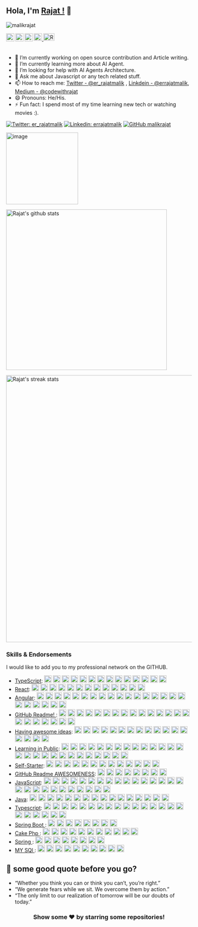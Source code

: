 ## Hola, I'm [Rajat !](https://www.linkedin.com/in/errajatmalik/) 👋

<p align="left"> <img src="https://komarev.com/ghpvc/?username=iampawan&label=Views&color=blue&style=plastic" alt="malikrajat" /> </p>

<div style="padding-bottom: 20px">

<a href="https://www.linkedin.com/in/errajatmalik/">
  <img align="left" alt="Rajat's Linkdein" width="22px" src="https://cdn.jsdelivr.net/npm/simple-icons@v3/icons/linkedin.svg" />
</a>

<a href="https://twitter.com/er_rajatmalik">
  <img align="left" alt="Rajat's Twitter" width="22px" src="https://cdn.jsdelivr.net/npm/simple-icons@v3/icons/twitter.svg" />
</a>

<a href="https://medium.com/@codewithrajat/">
  <img align="left" alt="Rajat's Medium Blogs" width="22px" src="https://cdn.jsdelivr.net/npm/simple-icons@v3/icons/medium.svg" />
</a>

<a href="https://malikrajat.github.io">
    <img src="https://cdn.jsdelivr.net/npm/simple-icons@v3/icons/googlechrome.svg" alt="Rajat's dev.to Blogs" height="20px" width="22px">
</a>

<a href="https://dev.to/codewithrajat">
    <img src="https://cdn.jsdelivr.net/npm/simple-icons@v3/icons/dev-dot-to.svg" alt="Rajat's dev.to Blogs" height="20px" width="30px">
</a>

</div>

-   🔭 I’m currently working on open source contribution and Article writing.
-   🌱 I’m currently learning more about AI Agent.
-   🤔 I’m looking for help with AI Agents Architecture.
-   💬 Ask me about Javascript or any tech related stuff.
-   📫 How to reach me: [Twitter - @er_rajatmalik](https://twitter.com/er_rajatmalik) , [Linkdein - @errajatmalik](https://www.linkedin.com/in/errajatmalik/), [Medium - @codewithrajat](https://medium.com/@codewithrajat)
-   😄 Pronouns: He/His.
-   ⚡ Fun fact: I spend most of my time learning new tech or watching movies :).

[![Twitter: er_rajatmalik](https://img.shields.io/twitter/follow/er_rajatmalik?style=social)](https://twitter.com/er_rajatmalik)
[![Linkedin: errajatmalik](https://img.shields.io/badge/-errajatmalik-blue?style=flat-square&logo=Linkedin&logoColor=white&link=https://www.linkedin.com/in/errajatmalik/)](https://www.linkedin.com/in/errajatmalik/)
[![GitHub malikrajat](https://img.shields.io/github/followers/iampawan?label=follow&style=social)](https://github.com/malikrajat)


<div>

<img alt="image" align="center" height="195" src="https://github-readme-stats.vercel.app/api/top-langs/?username=malikrajat&langs_count=3&theme=light&hide_langs_below=1&" />

[//]: # (<img align="center" src="https://github-readme-stats.vercel.app/api?username=malikrajat&show_icons=true&theme=light&hide_rank=true&include_all_commits=true&count_private=true&disable_animations=false" alt="Rajat's github stats"/>)
<img width="436" align="center" src="https://github-readme-stats.vercel.app/api?username=malikrajat&show_icons=true&theme=light&line_height=27" alt="Rajat's github stats"/>

<img width="725" src="https://github-readme-streak-stats.herokuapp.com/?user=malikrajat&theme=light" alt="Rajat's streak stats"/>

</div>

### Skills & Endorsements

I would like to add you to my professional network on the GITHUB.

<ul>
    <li>
          <a href="https://github.com/malikrajat">TypeScript</a>: 
              <img alt="image" src=https://avatars2.githubusercontent.com/u/2502947?u=eb345767686e9b8692c6d76955650a41e6e80cf3&v=4&s=20 height=20 />
              <img alt="image" src=https://avatars2.githubusercontent.com/u/6764957?u=97ad815028595b73b06ee4b0510e66bbe391228d&v=4&s=20 height=20 />
              <img alt="image" src=https://avatars3.githubusercontent.com/u/12146882?u=b153ac0c446ac31c230cfe6b1a98bd54ca74e39a&v=4&s=20 height=20 />
              <img alt="image" src=https://avatars2.githubusercontent.com/u/7964257?u=c28c8a5c365e9b3b71f2568357348f11418ac7a2&v=4&s=20 height=20 />
              <img alt="image" src=https://avatars2.githubusercontent.com/u/293004?v=4&s=20 height=20 />
              <img alt="image" src=https://avatars3.githubusercontent.com/u/19930241?u=2aef7cbf4a59d361894145c97676391ec46fea4d&v=4&s=20 height=20 />
              <img alt="image" src=https://avatars1.githubusercontent.com/u/15332326?u=928ff0aa422ea0e02a2210482b6ceaa051822d7c&v=4&s=20 height=20 />
              <img alt="image" src=https://avatars2.githubusercontent.com/u/229881?u=16c6dec7b9bc0304910803e0ba5fc7f977304392&v=4&s=20 height=20 />
              <img alt="image" src=https://avatars1.githubusercontent.com/u/13134143?u=31c0dd2d4410e0babdfe1f1287693b617a950570&v=4&s=20 height=20 />
              <img alt="image" src=https://avatars2.githubusercontent.com/u/948486?u=d173c0b99a0c503407fb3b04a89da215ff388e28&v=4&s=20 height=20 />
              <img alt="image" src=https://avatars1.githubusercontent.com/u/19372745?u=920aa6294f3b9597a269cc19df5da6ae83348442&v=4&s=20 height=20 />
              <img alt="image" src=https://avatars2.githubusercontent.com/u/6223070?u=1149f8bf70d845b69109b93db003163ce5da129f&v=4&s=20 height=20 />
              <img alt="image" src=https://avatars3.githubusercontent.com/u/29654458?u=9f00105de4b993b6e9a4b6b9a0dcf7ec6795c4db&v=4&s=20 height=20 />
              <img alt="image" src=https://avatars2.githubusercontent.com/u/53359960?u=35bf66a2936178251659758071612997eb97e16a&v=4&s=20 height=20 />
      </li>

 <li>
     <a href="https://github.com/malikrajat">React</a>: 
         <img  alt="image" src=https://avatars1.githubusercontent.com/u/22770745?u=c7c8d8e372a0633ff094874c59beb2f98813624f&v=4&s=20 height=20 />
         <img  alt="image" src=https://avatars1.githubusercontent.com/u/22770755?u=c7c8d8e372a0633ff094874c59beb2f98813624f&v=4&s=20 height=20 />
         <img  alt="image" src=https://avatars1.githubusercontent.com/u/22770745?u=c7c8d8e372a0633ff094874c59beb2f98813624f&v=4&s=20 height=20 />
         <img  alt="image" src=https://avatars1.githubusercontent.com/u/22770725?u=c7c8d8e372a0633ff094874c59beb2f98813624f&v=4&s=20 height=20 />
         <img  alt="image" src=https://avatars1.githubusercontent.com/u/22770715?u=c7c8d8e372a0633ff094874c59beb2f98813624f&v=4&s=20 height=20 />
         <img  alt="image" src=https://avatars2.githubusercontent.com/u/6764951?u=97ad815028595b73b06ee4b0510e66bbe391228d&v=4&s=20 height=20 />
         <img  alt="image" src=https://avatars2.githubusercontent.com/u/6764952?u=97ad815028595b73b06ee4b0510e66bbe391228d&v=4&s=20 height=20 />
         <img  alt="image" src=https://avatars2.githubusercontent.com/u/6764953?u=97ad815028595b73b06ee4b0510e66bbe391228d&v=4&s=20 height=20 />
         <img  alt="image" src=https://avatars2.githubusercontent.com/u/6764954?u=97ad815028595b73b06ee4b0510e66bbe391228d&v=4&s=20 height=20 />
         <img  alt="image" src=https://avatars1.githubusercontent.com/u/45873074?u=c3ec9fa6c9669635d4bf31067d9eac86d351eb3a&v=4&s=20 height=20 />
         <img  alt="image" src=https://avatars1.githubusercontent.com/u/5568871?u=9f445b0a35c59b56f68052bc9b1df3707b4549da&v=4&s=20 height=20 />
        <img  alt="image" src=https://avatars3.githubusercontent.com/u/24643979?u=fe9d7c6bddd24126607a03e03807a0a863b2c909&v=4&s=20 height=20 />
        <img  alt="image" src=https://avatars1.githubusercontent.com/u/10224804?u=f21218967e9775baae828b25a09cf1539cb46aad&v=4&s=20 height=20 />
 </li>

<li>
    <a href="https://github.com/malikrajat">Angular</a>: 
        <img  alt="image" src=https://avatars2.githubusercontent.com/u/6764957?u=97ad815028595b73b06ee4b0510e66bbe391228d&v=4&s=20 height=20 />
        <img  alt="image" src=https://avatars2.githubusercontent.com/u/35337607?u=29566bbbffed942d99be65eee4227e761b77c723&v=4&s=20 height=20 />
        <img  alt="image" src=https://avatars3.githubusercontent.com/u/233500?u=69a3bf89a07358e92baef9c8bd592309d6fc7463&v=4&s=20 height=20 />
        <img  alt="image" src=https://avatars0.githubusercontent.com/u/12712484?u=dc88f73d27055636bf460bbc2ab9aa47d080fc2c&v=4&s=20 height=20 />
        <img  alt="image" src=https://avatars1.githubusercontent.com/u/55590940?u=951cb677f14bde3d6f62872f06d17ddbd1773dfc&v=4&s=20 height=20 />
        <img  alt="image" src=https://avatars2.githubusercontent.com/u/1134310?v=4&s=20 height=20 />
        <img  alt="image" src=https://avatars1.githubusercontent.com/u/352113?u=b0918e7289463857184a5a0f251a7506234f7de8&v=4&s=20 height=20 />
        <img  alt="image" src=https://avatars0.githubusercontent.com/u/20620901?u=5ab254526db7f29c5498bcd5a03613a6dfc73557&v=4&s=20 height=20 />
        <img  alt="image" src=https://avatars3.githubusercontent.com/u/3922469?u=4e0837ab2a652210eb48180cee9a610ccf850422&v=4&s=20 height=20 />
        <img  alt="image" src=https://avatars2.githubusercontent.com/u/519966?u=7090cb33dbfbbf250251ce9f039f2ca74aa12a4a&v=4&s=20 height=20 />
        <img  alt="image" src=https://avatars3.githubusercontent.com/u/48678280?u=6fcc3118a8db8d86d06674bc1de95ef54125c9b5&v=4&s=20 height=20 />
        <img  alt="image" src=https://avatars3.githubusercontent.com/u/43115551?u=5d858e6a161ee6fc410002509eb7292a7adab984&v=4&s=20 height=20 />
        <img  alt="image" src=https://avatars2.githubusercontent.com/u/3385679?u=5e7dc905c8a00d445d55a44657427c35ed8b4989&v=4&s=20 height=20 />
        <img  alt="image" src=https://avatars3.githubusercontent.com/u/26126510?u=818e06777ac4503a104e41e7c882c0de12b644ba&v=4&s=20 height=20 />
        <img  alt="image" src=https://avatars1.githubusercontent.com/u/7217244?u=0b2c5ac85ff8dd18039c4f01c12dfe3a67633447&v=4&s=20 height=20 />
        <img  alt="image" src=https://avatars2.githubusercontent.com/u/22043396?u=7b6be44a0de05675ae004b2c1b18b22a7efbf633&v=4&s=20 height=20 />
        <img  alt="image" src=https://avatars2.githubusercontent.com/u/6223070?u=1149f8bf70d845b69109b93db003163ce5da129f&v=4&s=20 height=20 />
        <img  alt="image" src=https://avatars1.githubusercontent.com/u/9328123?u=8ebffba57d12dc983a17f19cb51e549150645f55&v=4&s=20 height=20 />
        <img  alt="image" src=https://avatars3.githubusercontent.com/u/19930241?u=2aef7cbf4a59d361894145c97676391ec46fea4d&v=4&s=20 height=20 />
        <img  alt="image" src=https://avatars2.githubusercontent.com/u/62393901?u=4b5b213f8f00a6489709cdaa2443307cfbcccca3&v=4&s=20 height=20 />
        <img  alt="image" src=https://avatars2.githubusercontent.com/u/38540987?u=d3571ee403e7106e524b8b4b6189e17578bef1ae&v=4&s=20 height=20 />
        <img  alt="image" src=https://avatars2.githubusercontent.com/u/53359960?u=35bf66a2936178251659758071612997eb97e16a&v=4&s=20 height=20 />
        <img  alt="image" src=https://avatars2.githubusercontent.com/u/1178581?u=8e857acca3a569594a0b831cc45e9023c2a63037&v=4&s=20 height=20 />
</li>

<li>
    <a href="https://github.com/malikrajat">GitHub Readme! </a>: 
        <img  alt="image" src=https://avatars2.githubusercontent.com/u/6764957?u=97ad815028595b73b06ee4b0510e66bbe391228d&v=4&s=20 height=20 />
        <img  alt="image" src=https://avatars0.githubusercontent.com/u/22648375?u=4f5c00eaa429212935c711c49f33200b027ffda9&v=4&s=20 height=20 />
        <img  alt="image" src=https://avatars0.githubusercontent.com/u/37780080?u=9a51ee46299084fe8e23a55d6b4d89f40ba86b0b&v=4&s=20 height=20 />
        <img  alt="image" src=https://avatars3.githubusercontent.com/u/43115551?u=5d858e6a161ee6fc410002509eb7292a7adab984&v=4&s=20 height=20 />
        <img  alt="image" src=https://avatars2.githubusercontent.com/u/45937795?u=22964e714c153e26a90cc608eb7acb9e0d761385&v=4&s=20 height=20 />
        <img  alt="image" src=https://avatars1.githubusercontent.com/u/23062?u=d939db29fde100e4b35fb64bd68a7b9212b96a4d&v=4&s=20 height=20 />
        <img  alt="image" src=https://avatars0.githubusercontent.com/u/10290348?u=ee9b20b46ed79aa5e4318a326f6381b09ec809ff&v=4&s=20 height=20 />
        <img  alt="image" src=https://avatars2.githubusercontent.com/u/3726815?u=a50e7ce67614d391b96eee82d33cf6fd6fe3d7a6&v=4&s=20 height=20 />
        <img  alt="image" src=https://avatars3.githubusercontent.com/u/1659820?u=1d1eba18a88076e16d7da6671e3b8ba0a3ce76c0&v=4&s=20 height=20 />
        <img  alt="image" src=https://avatars3.githubusercontent.com/u/3165185?v=4&s=20 height=20 />
        <img  alt="image" src=https://avatars1.githubusercontent.com/u/4000963?u=749d3140c8b658eb261c6c8e1fd38ae899bfb8b0&v=4&s=20 height=20 />
        <img  alt="image" src=https://avatars0.githubusercontent.com/u/6534396?u=3518882baf64fa051e3f071fd11adccfb5faef4f&v=4&s=20 height=20 />
        <img  alt="image" src=https://avatars0.githubusercontent.com/u/36571203?u=74ff14e3856ff9aeed35bb605a8c1cdac4d00891&v=4&s=20 height=20 />
        <img  alt="image" src=https://avatars0.githubusercontent.com/u/2277182?u=36934a435d05c974133236d2e390bd7cfa8406fc&v=4&s=20 height=20 />
        <img  alt="image" src=https://avatars2.githubusercontent.com/u/749393?u=3e049eb5d2a2682ee751c45cb7d55fe43325b450&v=4&s=20 height=20 />
        <img  alt="image" src=https://avatars1.githubusercontent.com/u/19372745?u=920aa6294f3b9597a269cc19df5da6ae83348442&v=4&s=20 height=20 />
        <img  alt="image" src=https://avatars2.githubusercontent.com/u/656694?v=4&s=20 height=20 />
        <img  alt="image" src=https://avatars3.githubusercontent.com/u/14172006?u=07a2ade66cbf7e133b5a59f54f47800f0b9d4784&v=4&s=20 height=20 />
        <img  alt="image" src=https://avatars0.githubusercontent.com/u/9427798?u=efdd004be7b88a2b6dc95e62e8b451d18437c135&v=4&s=20 height=20 />
        <img  alt="image" src=https://avatars0.githubusercontent.com/u/9427798?u=efdd004be7b88a2b6dc95e62e8b451d18437c135&v=4&s=20 height=20 />
        <img  alt="image" src=https://avatars2.githubusercontent.com/u/51751663?u=23a815a6dac3536432c99c9fa4f7681b539c3c07&v=4&s=20 height=20 />
        <img  alt="image" src=https://avatars2.githubusercontent.com/u/9262982?u=2403fb9ed15258833c48978f57c48479fe9172b6&v=4&s=20 height=20 />
</li>

<li>
    <a href="https://github.com/malikrajat">Having awesome ideas</a>: 
        <img  alt="image" src=https://avatars1.githubusercontent.com/u/10660468?u=b2a4cb6919cf2a48d3a57d88597ae60dbaf81e1a&v=4&s=20 height=20 />
        <img  alt="image" src=https://avatars2.githubusercontent.com/u/6764957?u=97ad815028595b73b06ee4b0510e66bbe391228d&v=4&s=20 height=20 />
        <img  alt="image" src=https://avatars2.githubusercontent.com/u/35337607?u=29566bbbffed942d99be65eee4227e761b77c723&v=4&s=20 height=20 />
        <img  alt="image" src=https://avatars1.githubusercontent.com/u/7910856?u=34f977f5b9caa6e679fcd95dd2d4ece77f531a04&v=4&s=20 height=20 />
        <img  alt="image" src=https://avatars3.githubusercontent.com/u/15979292?u=87faa9985d47e32a3495a850b8620cd85b00ef21&v=4&s=20 height=20 />
        <img  alt="image" src=https://avatars1.githubusercontent.com/u/352113?u=b0918e7289463857184a5a0f251a7506234f7de8&v=4&s=20 height=20 />
        <img  alt="image" src=https://avatars0.githubusercontent.com/u/3977903?u=66a0e06db974f4b3accc178facc4602d960bb890&v=4&s=20 height=20 />
        <img  alt="image" src=https://avatars2.githubusercontent.com/u/3524688?u=80eb34d651fd46947487d79abe8617bf5338f54b&v=4&s=20 height=20 />
        <img  alt="image" src=https://avatars3.githubusercontent.com/u/38554977?v=4&s=20 height=20 />
        <img  alt="image" src=https://avatars3.githubusercontent.com/u/856609?u=50b467e44cc66a21776ea23b9e9f9ef9d9cef311&v=4&s=20 height=20 />
        <img  alt="image" src=https://avatars3.githubusercontent.com/u/39672672?u=3547bdc7fe14e29a969f7b44f20fac26ebf95fe8&v=4&s=20 height=20 />
        <img  alt="image" src=https://avatars2.githubusercontent.com/u/8960757?u=5e1db01bd94c116d1b42802156562637d87d2701&v=4&s=20 height=20 />
        <img  alt="image" src=https://avatars3.githubusercontent.com/u/12146882?u=b153ac0c446ac31c230cfe6b1a98bd54ca74e39a&v=4&s=20 height=20 />
        <img  alt="image" src=https://avatars2.githubusercontent.com/u/6764957?u=97ad815028595b73b06ee4b0510e66bbe391228d&v=4&s=20 height=20 />
        <img  alt="image" src=https://avatars0.githubusercontent.com/u/2277182?u=36934a435d05c974133236d2e390bd7cfa8406fc&v=4&s=20 height=20 />
        <img  alt="image" src=https://avatars3.githubusercontent.com/u/2114712?u=868a9bd2be749d84c3ebb3eabf28d5b8a223fa67&v=4&s=20 height=20 />
        <img  alt="image" src=https://avatars3.githubusercontent.com/u/8508804?u=d755d87366b0118df6cc6024e932aeff99056a2f&v=4&s=20 height=20 />
</li>

<li>
    <a href="https://github.com/malikrajat">Learning in Public</a>: 
        <img  alt="image" src=https://avatars2.githubusercontent.com/u/6764957?u=97ad815028595b73b06ee4b0510e66bbe391228d&v=4&s=20 height=20 />
        <img  alt="image" src=https://avatars1.githubusercontent.com/u/10660468?u=b2a4cb6919cf2a48d3a57d88597ae60dbaf81e1a&v=4&s=20 height=20 />
        <img  alt="image" src=https://avatars0.githubusercontent.com/u/6540763?u=b6700c6b857dc4feb5b469439b1f0b12c95d82ec&v=4&s=20 height=20 />
        <img  alt="image" src=https://avatars1.githubusercontent.com/u/5938110?u=637d5ad49f9cabeff3288b1f4b06e12a6ee7ef38&v=4&s=20 height=20 />
        <img  alt="image" src=https://avatars2.githubusercontent.com/u/35337607?u=29566bbbffed942d99be65eee4227e761b77c723&v=4&s=20 height=20 />
        <img  alt="image" src=https://avatars1.githubusercontent.com/u/8948924?u=5bec780048b84962b9681e76ae6c6afd93b2bf68&v=4&s=20 height=20 />
        <img  alt="image" src=https://avatars1.githubusercontent.com/u/63742054?u=6e29daf7e33025c5504d1e2a099fbfd454c8f5f4&v=4&s=20 height=20 />
        <img  alt="image" src=https://avatars3.githubusercontent.com/u/2114712?u=868a9bd2be749d84c3ebb3eabf28d5b8a223fa67&v=4&s=20 height=20 />
        <img  alt="image" src=https://avatars1.githubusercontent.com/u/1059583?v=4&s=20 height=20 />
        <img  alt="image" src=https://avatars1.githubusercontent.com/u/1059583?v=4&s=20 height=20 />
        <img  alt="image" src=https://avatars1.githubusercontent.com/u/2338632?u=7ca35d9de31aadd8e9af2f8e75ac185c6c42d1ab&v=4&s=20 height=20 />
        <img  alt="image" src=https://avatars0.githubusercontent.com/u/6893378?u=a04e4ca94741b424d3e225703a662b381be65692&v=4&s=20 height=20 />
        <img  alt="image" src=https://avatars1.githubusercontent.com/u/55590940?u=951cb677f14bde3d6f62872f06d17ddbd1773dfc&v=4&s=20 height=20 />
        <img  alt="image" src=https://avatars0.githubusercontent.com/u/12350042?u=c37788e3c2ffdb61ff07d09aec7fbaab5eb57d4c&v=4&s=20 height=20 />
        <img  alt="image" src=https://avatars1.githubusercontent.com/u/38713361?u=d8c0e979709dcbb1c96f6f8d98782b1209f7e1b9&v=4&s=20 height=20 />
        <img  alt="image" src=https://avatars3.githubusercontent.com/u/15979292?u=87faa9985d47e32a3495a850b8620cd85b00ef21&v=4&s=20 height=20 />
        <img  alt="image" src=https://avatars1.githubusercontent.com/u/352113?u=b0918e7289463857184a5a0f251a7506234f7de8&v=4&s=20 height=20 />
        <img  alt="image" src=https://avatars1.githubusercontent.com/u/8549477?u=4813cfb397257183376a1664edc49bccbaca9044&v=4&s=20 height=20 />
        <img  alt="image" src=https://avatars0.githubusercontent.com/u/6892666?u=6d6809a812b2c3a03cf3ae0b5d7290fc0b857730&v=4&s=20 height=20 />
        <img  alt="image" src=https://avatars3.githubusercontent.com/u/193136?u=c867e3f38a00cda86ef10bf3f7c6bad38983ac8c&v=4&s=20 height=20 />
        <img  alt="image" src=https://avatars2.githubusercontent.com/u/6609142?u=46afe9fc7e5b8aeefecbb8d99fa2847bd3536729&v=4&s=20 height=20 />
        <img  alt="image" src=https://avatars1.githubusercontent.com/u/9523719?u=fdddf99ddb809fcb0af5926ea1d5be3272021df5&v=4&s=20 height=20 />
        <img  alt="image" src=https://avatars1.githubusercontent.com/u/9523719?u=fdddf99ddb809fcb0af5926ea1d5be3272021df5&v=4&s=20 height=20 />
        <img  alt="image" src=https://avatars0.githubusercontent.com/u/3977903?u=66a0e06db974f4b3accc178facc4602d960bb890&v=4&s=20 height=20 />
        <img  alt="image" src=https://avatars2.githubusercontent.com/u/3524688?u=80eb34d651fd46947487d79abe8617bf5338f54b&v=4&s=20 height=20 />
        <img  alt="image" src=https://avatars2.githubusercontent.com/u/3524688?u=80eb34d651fd46947487d79abe8617bf5338f54b&v=4&s=20 height=20 />
        <img  alt="image" src=https://avatars0.githubusercontent.com/u/16005567?u=5f71bda3f9007c1f8efb56c12c6a4ac8da4123e8&v=4&s=20 height=20 />
</li>

<li>
    <a href="https://github.com/malikrajat">Self-Starter</a>:
        <img  alt="image" src=https://avatars2.githubusercontent.com/u/6764957?u=97ad815028595b73b06ee4b0510e66bbe391228d&v=4&s=20 height=20 />
        <img  alt="image" src=https://avatars0.githubusercontent.com/u/1016190?u=d88c979c3dad16b9b0f604b0da60169b12cf7c34&v=4&s=20 height=20 />
        <img  alt="image" src=https://avatars2.githubusercontent.com/u/35337607?u=29566bbbffed942d99be65eee4227e761b77c723&v=4&s=20 height=20 />
        <img  alt="image" src=https://avatars1.githubusercontent.com/u/63742054?u=6e29daf7e33025c5504d1e2a099fbfd454c8f5f4&v=4&s=20 height=20 />
        <img  alt="image" src=https://avatars3.githubusercontent.com/u/15979292?u=87faa9985d47e32a3495a850b8620cd85b00ef21&v=4&s=20 height=20 />
        <img  alt="image" src=https://avatars1.githubusercontent.com/u/352113?u=b0918e7289463857184a5a0f251a7506234f7de8&v=4&s=20 height=20 />
        <img  alt="image" src=https://avatars0.githubusercontent.com/u/5645527?u=6c41bb2860824c64d3558fb6ce93cc56513e85f3&v=4&s=20 height=20 />
        <img  alt="image" src=https://avatars3.githubusercontent.com/u/43115551?u=5d858e6a161ee6fc410002509eb7292a7adab984&v=4&s=20 height=20 />
        <img  alt="image" src=https://avatars0.githubusercontent.com/u/27928708?u=ef9b6267f3a5090243c9704c138305ca1c3b8263&v=4&s=20 height=20 />
        <img  alt="image" src=https://avatars3.githubusercontent.com/u/40009100?u=1d8bd2d26aad4c3fbee0b0b11fe2d8c74b77018b&v=4&s=20 height=20 />
        <img  alt="image" src=https://avatars2.githubusercontent.com/u/23707137?u=97bf6bbce7f6a85ca385263cceda13e2b96ce578&v=4&s=20 height=20 />
        <img  alt="image" src=https://avatars3.githubusercontent.com/u/2114712?u=868a9bd2be749d84c3ebb3eabf28d5b8a223fa67&v=4&s=20 height=20 />
        <img  alt="image" src=https://avatars3.githubusercontent.com/u/8508804?u=d755d87366b0118df6cc6024e932aeff99056a2f&v=4&s=20 height=20 />
</li>

<li>
    <a href="https://github.com/malikrajat">GitHub Readme AWESOMENESS</a>: 
        <img  alt="image" src=https://avatars2.githubusercontent.com/u/6764957?u=97ad815028595b73b06ee4b0510e66bbe391228d&v=4&s=20 height=20 />
        <img  alt="image" src=https://avatars1.githubusercontent.com/u/22770735?u=c7c8d8e372a0633ff094874c59beb2f98813624f&v=4&s=20 height=20 />
        <img  alt="image" src=https://avatars1.githubusercontent.com/u/22770739?u=c7c8d8e372a0633ff094874c59beb2f98813624f&v=4&s=20 height=20 />
        <img  alt="image" src=https://avatars2.githubusercontent.com/u/32144761?u=1b36ec9ad2443a0028c077de00ea9bd66194c4df&v=4&s=20 height=20 />
        <img  alt="image" src=https://avatars3.githubusercontent.com/u/53856673?u=bda5598fc0b95f42f67ffddd6bc14326c5a5bf28&v=4&s=20 height=20 />
        <img  alt="image" src=https://avatars3.githubusercontent.com/u/53856677?u=bda5598fc0b95f42f67ffddd6bc14326c5a5bf28&v=4&s=20 height=20 />
        <img  alt="image" src=https://avatars2.githubusercontent.com/u/9262982?u=2403fb9ed15258833c48978f57c48479fe9172b6&v=4&s=20 height=20 />
        <img  alt="image" src=https://avatars3.githubusercontent.com/u/10362927?u=2bd634d77cfe59ddf012d192335efb626618efae&v=4&s=20 height=20 />
</li>

<li>
    <a href="https://github.com/malikrajat">JavaScript</a>: 
        <img  alt="image" src=https://avatars2.githubusercontent.com/u/6764957?u=97ad815028595b73b06ee4b0510e66bbe391228d&v=4&s=20 height=20 />
        <img  alt="image" src=https://avatars1.githubusercontent.com/u/10660468?u=b2a4cb6919cf2a48d3a57d88597ae60dbaf81e1a&v=4&s=20 height=20 />
        <img  alt="image" src=https://avatars1.githubusercontent.com/u/2944237?u=e668991560db0c6cdd09d12ffab15c1666a2bd48&v=4&s=20 height=20 />
        <img  alt="image" src=https://avatars2.githubusercontent.com/u/35337607?u=29566bbbffed942d99be65eee4227e761b77c723&v=4&s=20 height=20 />
        <img  alt="image" src=https://avatars1.githubusercontent.com/u/6643991?u=8c294528ab452aceb2861e2e92329858250e3b5e&v=4&s=20 height=20 />
        <img  alt="image" src=https://avatars1.githubusercontent.com/u/63742054?u=6e29daf7e33025c5504d1e2a099fbfd454c8f5f4&v=4&s=20 height=20 />
        <img  alt="image" src=https://avatars0.githubusercontent.com/u/1413595?u=1cb8a28284c094c96b08a4d57668edd290480490&v=4&s=20 height=20 />
        <img  alt="image" src=https://avatars1.githubusercontent.com/u/1059583?v=4&s=20 height=20 />
        <img  alt="image" src=https://avatars1.githubusercontent.com/u/2338632?u=7ca35d9de31aadd8e9af2f8e75ac185c6c42d1ab&v=4&s=20 height=20 />
        <img  alt="image" src=https://avatars3.githubusercontent.com/u/15979292?u=87faa9985d47e32a3495a850b8620cd85b00ef21&v=4&s=20 height=20 />
        <img  alt="image" src=https://avatars1.githubusercontent.com/u/352113?u=b0918e7289463857184a5a0f251a7506234f7de8&v=4&s=20 height=20 />
        <img  alt="image" src=https://avatars0.githubusercontent.com/u/9498142?v=4&s=20 height=20 />
        <img  alt="image" src=https://avatars0.githubusercontent.com/u/20620901?u=5ab254526db7f29c5498bcd5a03613a6dfc73557&v=4&s=20 height=20 />
        <img  alt="image" src=https://avatars0.githubusercontent.com/u/29888641?u=152b134e3e6e3d003ecd55fdde31c4171144c771&v=4&s=20 height=20 />
        <img  alt="image" src=https://avatars2.githubusercontent.com/u/6609142?u=46afe9fc7e5b8aeefecbb8d99fa2847bd3536729&v=4&s=20 height=20 />
        <img  alt="image" src=https://avatars0.githubusercontent.com/u/3977903?u=66a0e06db974f4b3accc178facc4602d960bb890&v=4&s=20 height=20 />
        <img  alt="image" src=https://avatars2.githubusercontent.com/u/3524688?u=80eb34d651fd46947487d79abe8617bf5338f54b&v=4&s=20 height=20 />
        <img  alt="image" src=https://avatars0.githubusercontent.com/u/5645527?u=6c41bb2860824c64d3558fb6ce93cc56513e85f3&v=4&s=20 height=20 />
        <img  alt="image" src=https://avatars3.githubusercontent.com/u/1874468?u=8eac58e4e2826bbd46ec27ce7ec8fee140365ef6&v=4&s=20 height=20 />
        <img  alt="image" src=https://avatars3.githubusercontent.com/u/856609?u=50b467e44cc66a21776ea23b9e9f9ef9d9cef311&v=4&s=20 height=20 />
        <img  alt="image" src=https://avatars3.githubusercontent.com/u/17046154?u=f40265b1fc8249af95d7472b33fbd9e2f90eff15&v=4&s=20 height=20 />
        <img  alt="image" src=https://avatars3.githubusercontent.com/u/43115551?u=5d858e6a161ee6fc410002509eb7292a7adab984&v=4&s=20 height=20 />
        <img  alt="image" src=https://avatars2.githubusercontent.com/u/45937795?u=22964e714c153e26a90cc608eb7acb9e0d761385&v=4&s=20 height=20 />
        <img  alt="image" src=https://avatars0.githubusercontent.com/u/6449301?u=94edb8e20d8471719d1167a77a58db52483d0cf2&v=4&s=20 height=20 />
        <img  alt="image" src=https://avatars0.githubusercontent.com/u/27928708?u=ef9b6267f3a5090243c9704c138305ca1c3b8263&v=4&s=20 height=20 />
        <img  alt="image" src=https://avatars2.githubusercontent.com/u/8960757?u=5e1db01bd94c116d1b42802156562637d87d2701&v=4&s=20 height=20 />
        <img  alt="image" src=https://avatars2.githubusercontent.com/u/2502947?u=eb345767686e9b8692c6d76955650a41e6e80cf3&v=4&s=20 height=20 />
</li>

 <li>
     <a href="https://github.com/malikrajat">Java</a>: 
         <img  alt="image" src=https://avatars1.githubusercontent.com/u/22770732?u=c7c8d8e372a0633ff094874c59beb2f98813624f&v=4&s=20 height=20 />
         <img  alt="image" src=https://avatars1.githubusercontent.com/u/22770731?u=c7c8d8e372a0633ff094874c59beb2f98813624f&v=4&s=20 height=20 />
         <img  alt="image" src=https://avatars1.githubusercontent.com/u/22770733?u=c7c8d8e372a0633ff094874c59beb2f98813624f&v=4&s=20 height=20 />
         <img  alt="image" src=https://avatars1.githubusercontent.com/u/22770735?u=c7c8d8e372a0633ff094874c59beb2f98813624f&v=4&s=20 height=20 />
         <img  alt="image" src=https://avatars1.githubusercontent.com/u/43115551?u=5d858e6a161ee6fc410002509eb7292a7adab984&v=4&s=20 height=20 />
         <img  alt="image" src=https://avatars2.githubusercontent.com/u/45937795?u=22964e714c153e26a90cc608eb7acb9e0d761385&v=4&s=20 height=20 />
         <img  alt="image" src=https://avatars0.githubusercontent.com/u/6449301?u=94edb8e20d8471719d1167a77a58db52483d0cf2&v=4&s=20 height=20 />
         <img  alt="image" src=https://avatars0.githubusercontent.com/u/27928708?u=ef9b6267f3a5090243c9704c138305ca1c3b8263&v=4&s=20 height=20 />
         <img  alt="image" src=https://avatars2.githubusercontent.com/u/8960757?u=5e1db01bd94c116d1b42802156562637d87d2701&v=4&s=20 height=20 />
         <img  alt="image" src=https://avatars2.githubusercontent.com/u/2502947?u=eb345767686e9b8692c6d76955650a41e6e80cf3&v=4&s=20 height=20 />
         <img  alt="image" src=https://avatars1.githubusercontent.com/u/22770734?u=c7c8d8e372a0633ff094874c59beb2f98813624f&v=4&s=20 height=20 />
         <img  alt="image" src=https://avatars2.githubusercontent.com/u/6764957?u=97ad815028595b73b06ee4b0510e66bbe391228d&v=4&s=20 height=20 />
         <img  alt="image" src=https://avatars2.githubusercontent.com/u/6764957?u=97ad815028595b73b06ee4b0510e66bbe391228d&v=4&s=20 height=20 />
         <img  alt="image" src=https://avatars2.githubusercontent.com/u/6764957?u=97ad815028595b73b06ee4b0510e66bbe391228d&v=4&s=20 height=20 />
         <img  alt="image" src=https://avatars2.githubusercontent.com/u/6764957?u=97ad815028595b73b06ee4b0510e66bbe391228d&v=4&s=20 height=20 />
         <img  alt="image" src=https://avatars1.githubusercontent.com/u/45873074?u=c3ec9fa6c9669635d4bf31067d9eac86d351eb3a&v=4&s=20 height=20 />
 </li>
 
 <li>
     <a href="https://github.com/malikrajat">Typescript</a>: 
         <img  alt="image" src=https://avatars2.githubusercontent.com/u/6764957?u=97ad815028595b73b06ee4b0510e66bbe391228d&v=4&s=20 height=20 />
         <img  alt="image" src=https://avatars0.githubusercontent.com/u/1016190?u=d88c979c3dad16b9b0f604b0da60169b12cf7c34&v=4&s=20 height=20 />
         <img  alt="image" src=https://avatars2.githubusercontent.com/u/35337607?u=29566bbbffed942d99be65eee4227e761b77c723&v=4&s=20 height=20 />
         <img  alt="image" src=https://avatars1.githubusercontent.com/u/63742054?u=6e29daf7e33025c5504d1e2a099fbfd454c8f5f4&v=4&s=20 height=20 />
         <img  alt="image" src=https://avatars3.githubusercontent.com/u/15979292?u=87faa9985d47e32a3495a850b8620cd85b00ef21&v=4&s=20 height=20 />
         <img  alt="image" src=https://avatars1.githubusercontent.com/u/352113?u=b0918e7289463857184a5a0f251a7506234f7de8&v=4&s=20 height=20 />
         <img  alt="image" src=https://avatars0.githubusercontent.com/u/5645527?u=6c41bb2860824c64d3558fb6ce93cc56513e85f3&v=4&s=20 height=20 />
         <img  alt="image" src=https://avatars3.githubusercontent.com/u/43115551?u=5d858e6a161ee6fc410002509eb7292a7adab984&v=4&s=20 height=20 />
         <img  alt="image" src=https://avatars0.githubusercontent.com/u/27928708?u=ef9b6267f3a5090243c9704c138305ca1c3b8263&v=4&s=20 height=20 />
         <img  alt="image" src=https://avatars3.githubusercontent.com/u/40009100?u=1d8bd2d26aad4c3fbee0b0b11fe2d8c74b77018b&v=4&s=20 height=20 />
         <img  alt="image" src=https://avatars2.githubusercontent.com/u/23707137?u=97bf6bbce7f6a85ca385263cceda13e2b96ce578&v=4&s=20 height=20 />
         <img  alt="image" src=https://avatars3.githubusercontent.com/u/2114712?u=868a9bd2be749d84c3ebb3eabf28d5b8a223fa67&v=4&s=20 height=20 />
         <img  alt="image" src=https://avatars3.githubusercontent.com/u/8508804?u=d755d87366b0118df6cc6024e932aeff99056a2f&v=4&s=20 height=20 />
         <img  alt="image" src=https://avatars3.githubusercontent.com/u/856609?u=50b467e44cc66a21776ea23b9e9f9ef9d9cef311&v=4&s=20 height=20 />
         <img  alt="image" src=https://avatars3.githubusercontent.com/u/17046154?u=f40265b1fc8249af95d7472b33fbd9e2f90eff15&v=4&s=20 height=20 />
         <img  alt="image" src=https://avatars3.githubusercontent.com/u/43115551?u=5d858e6a161ee6fc410002509eb7292a7adab984&v=4&s=20 height=20 />
         <img  alt="image" src=https://avatars2.githubusercontent.com/u/45937795?u=22964e714c153e26a90cc608eb7acb9e0d761385&v=4&s=20 height=20 />
         <img  alt="image" src=https://avatars0.githubusercontent.com/u/6449301?u=94edb8e20d8471719d1167a77a58db52483d0cf2&v=4&s=20 height=20 />
         <img  alt="image" src=https://avatars0.githubusercontent.com/u/27928708?u=ef9b6267f3a5090243c9704c138305ca1c3b8263&v=4&s=20 height=20 />
         <img  alt="image" src=https://avatars2.githubusercontent.com/u/8960757?u=5e1db01bd94c116d1b42802156562637d87d2701&v=4&s=20 height=20 />
         <img  alt="image" src=https://avatars2.githubusercontent.com/u/2502947?u=eb345767686e9b8692c6d76955650a41e6e80cf3&v=4&s=20 height=20 />
         <img  alt="image" src=https://avatars1.githubusercontent.com/u/5568871?u=9f445b0a35c59b56f68052bc9b1df3707b4549da&v=4&s=20 height=20 />
</li>

<li>
    <a href="https://github.com/malikrajat">Spring Boot </a>: 
        <img  alt="image" src=https://avatars2.githubusercontent.com/u/6764957?u=97ad815028595b73b06ee4b0510e66bbe391228d&v=4&s=20 height=20 />
        <img  alt="image" src=https://avatars1.githubusercontent.com/u/22770735?u=c7c8d8e372a0633ff094874c59beb2f98813624f&v=4&s=20 height=20 />
        <img  alt="image" src=https://avatars1.githubusercontent.com/u/22770732?u=c7c8d8e372a0633ff094874c59beb2f98813624f&v=4&s=20 height=20 />
        <img  alt="image" src=https://avatars2.githubusercontent.com/u/32144761?u=1b36ec9ad2443a0028c077de00ea9bd66194c4df&v=4&s=20 height=20 />
        <img  alt="image" src=https://avatars3.githubusercontent.com/u/53856674?u=bda5598fc0b95f42f67ffddd6bc14326c5a5bf28&v=4&s=20 height=20 />
        <img  alt="image" src=https://avatars3.githubusercontent.com/u/53856675?u=bda5598fc0b95f42f67ffddd6bc14326c5a5bf28&v=4&s=20 height=20 />
        <img  alt="image" src=https://avatars2.githubusercontent.com/u/9262982?u=2403fb9ed15258833c48978f57c48479fe9172b6&v=4&s=20 height=20 />
        <img  alt="image" src=https://avatars3.githubusercontent.com/u/10362927?u=2bd634d77cfe59ddf012d192335efb626618efae&v=4&s=20 height=20 />
    </li>

<li>
    <a href="https://github.com/malikrajat">Cake Php </a>: 
        <img  alt="image" src=https://avatars2.githubusercontent.com/u/6764957?u=97ad815028595b73b06ee4b0510e66bbe391228d&v=4&s=20 height=20 />
        <img  alt="image" src=https://avatars1.githubusercontent.com/u/22770735?u=c7c8d8e372a0633ff094874c59beb2f98813624f&v=4&s=20 height=20 />
        <img  alt="image" src=https://avatars1.githubusercontent.com/u/22770737?u=c7c8d8e372a0633ff094874c59beb2f98813624f&v=4&s=20 height=20 />
        <img  alt="image" src=https://avatars2.githubusercontent.com/u/32144761?u=1b36ec9ad2443a0028c077de00ea9bd66194c4df&v=4&s=20 height=20 />
        <img  alt="image" src=https://avatars3.githubusercontent.com/u/53856675?u=bda5598fc0b95f42f67ffddd6bc14326c5a5bf28&v=4&s=20 height=20 />
        <img  alt="image" src=https://avatars3.githubusercontent.com/u/53856673?u=bda5598fc0b95f42f67ffddd6bc14326c5a5bf28&v=4&s=20 height=20 />
        <img  alt="image" src=https://avatars2.githubusercontent.com/u/9262982?u=2403fb9ed15258833c48978f57c48479fe9172b6&v=4&s=20 height=20 />
        <img  alt="image" src=https://avatars3.githubusercontent.com/u/10362927?u=2bd634d77cfe59ddf012d192335efb626618efae&v=4&s=20 height=20 />
        <img  alt="image" src=https://avatars0.githubusercontent.com/u/16005567?u=5f71bda3f9007c1f8efb56c12c6a4ac8da4123e8&v=4&s=20 height=20 />
        <img  alt="image" src=https://avatars0.githubusercontent.com/u/4047597?u=d369a027cc44c560aae8e6702d06f4b9b60e63a6&v=4&s=20 height=20 />
        <img  alt="image" src=https://avatars3.githubusercontent.com/u/15695301?u=69e79bb2d243c7ce5d098c237cf5135253ee1e76&v=4&s=20 height=20 />
</li>

<li>
    <a href="https://github.com/malikrajat">Spring </a>:
        <img  alt="image" src=https://avatars3.githubusercontent.com/u/15979292?u=87faa9985d47e32a3495a850b8620cd85b00ef21&v=4&s=20 height=20 />
        <img  alt="image" src=https://avatars1.githubusercontent.com/u/352113?u=b0918e7289463857184a5a0f251a7506234f7de8&v=4&s=20 height=20 />
        <img  alt="image" src=https://avatars0.githubusercontent.com/u/5645527?u=6c41bb2860824c64d3558fb6ce93cc56513e85f3&v=4&s=20 height=20 />
        <img  alt="image" src=https://avatars3.githubusercontent.com/u/43115551?u=5d858e6a161ee6fc410002509eb7292a7adab984&v=4&s=20 height=20 />
        <img  alt="image" src=https://avatars3.githubusercontent.com/u/53856673?u=bda5598fc0b95f42f67ffddd6bc14326c5a5bf28&v=4&s=20 height=20 />
        <img  alt="image" src=https://avatars3.githubusercontent.com/u/53856674?u=bda5598fc0b95f42f67ffddd6bc14326c5a5bf28&v=4&s=20 height=20 />
        <img  alt="image" src=https://avatars2.githubusercontent.com/u/9262982?u=2403fb9ed15258833c48978f57c48479fe9172b6&v=4&s=20 height=20 />
        <img  alt="image" src=https://avatars3.githubusercontent.com/u/10362927?u=2bd634d77cfe59ddf012d192335efb626618efae&v=4&s=20 height=20 />
</li>

<li>
    <a href="https://github.com/malikrajat">MY SQl </a>: 
        <img  alt="image" src=https://avatars2.githubusercontent.com/u/6764957?u=97ad815028595b73b06ee4b0510e66bbe391228d&v=4&s=20 height=20 />
        <img  alt="image" src=https://avatars1.githubusercontent.com/u/22770735?u=c7c8d8e372a0633ff094874c59beb2f98813624f&v=4&s=20 height=20 />
        <img  alt="image" src=https://avatars1.githubusercontent.com/u/22770736?u=c7c8d8e372a0633ff094874c59beb2f98813624f&v=4&s=20 height=20 />
        <img  alt="image" src=https://avatars2.githubusercontent.com/u/32144761?u=1b36ec9ad2443a0028c077de00ea9bd66194c4df&v=4&s=20 height=20 />
        <img  alt="image" src=https://avatars3.githubusercontent.com/u/53856674?u=bda5598fc0b95f42f67ffddd6bc14326c5a5bf28&v=4&s=20 height=20 />
        <img  alt="image" src=https://avatars3.githubusercontent.com/u/53856673?u=bda5598fc0b95f42f67ffddd6bc14326c5a5bf28&v=4&s=20 height=20 />
        <img  alt="image" src=https://avatars3.githubusercontent.com/u/15979292?u=87faa9985d47e32a3495a850b8620cd85b00ef21&v=4&s=20 height=20 />
        <img  alt="image" src=https://avatars1.githubusercontent.com/u/352113?u=b0918e7289463857184a5a0f251a7506234f7de8&v=4&s=20 height=20 />
        <img  alt="image" src=https://avatars0.githubusercontent.com/u/5645527?u=6c41bb2860824c64d3558fb6ce93cc56513e85f3&v=4&s=20 height=20 />
        <img  alt="image" src=https://avatars3.githubusercontent.com/u/43115551?u=5d858e6a161ee6fc410002509eb7292a7adab984&v=4&s=20 height=20 />
</li>

</ul>


## 📣 some good quote before you go?

-   “Whether you think you can or think you can’t, you’re right.”
-   “We generate fears while we sit. We overcome them by action.”
-   “The only limit to our realization of tomorrow will be our doubts of today.”

<div align="center">

### Show some ❤️ by starring some repositories!

</div>
